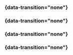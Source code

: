 
###  {data-transition="none"}

<object class="svgplot" data="../slides/diagrams/gp_prior_samples_few.svg">
</object>

###  {data-transition="none"}

<object class="svgplot" data="../slides/diagrams/gp_prior_samples.svg">
</object>

###  {data-transition="none"}

<object class="svgplot" data="../slides/diagrams/gp_prior_samples_data.svg">
</object>

###  {data-transition="none"}

<object class="svgplot" data="../slides/diagrams/gp_rejection_samples.svg">
</object>

